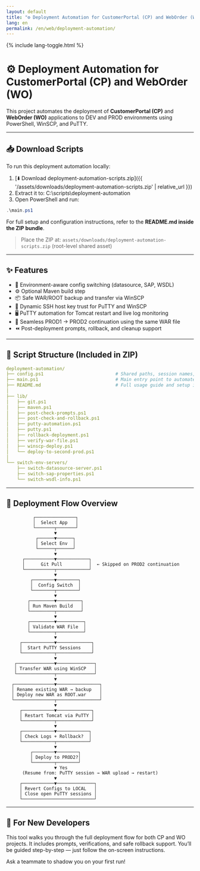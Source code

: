 ```yaml
---
layout: default
title: "⚙️ Deployment Automation for CustomerPortal (CP) and WebOrder (WO)"
lang: en
permalink: /en/web/deployment-automation/
---
```


{% include lang-toggle.html %}

# ⚙️ Deployment Automation for CustomerPortal (CP) and WebOrder (WO)

This project automates the deployment of **CustomerPortal (CP)** and **WebOrder (WO)** applications to DEV and PROD environments using PowerShell, WinSCP, and PuTTY.

---

## 📥 Download Scripts

To run this deployment automation locally:

1. [⬇️ Download deployment-automation-scripts.zip]({{ '/assets/downloads/deployment-automation-scripts.zip' | relative_url }})
2. Extract it to:
    C:\scripts\deployment-automation
3. Open PowerShell and run:
~~~powershell
.\main.ps1
~~~

For full setup and configuration instructions, refer to the **README.md inside the ZIP bundle**.

> Place the ZIP at: `assets/downloads/deployment-automation-scripts.zip` (root-level shared asset)

---

## ✨ Features

- 🔄 Environment-aware config switching (datasource, SAP, WSDL)
- ⚙️ Optional Maven build step
- 📦 Safe WAR/ROOT backup and transfer via WinSCP
- 🔐 Dynamic SSH host key trust for PuTTY and WinSCP
- 🖥️ PuTTY automation for Tomcat restart and live log monitoring
- 🔁 Seamless PROD1 → PROD2 continuation using the same WAR file
- ⏪ Post-deployment prompts, rollback, and cleanup support

---

## 📁 Script Structure (Included in ZIP)
~~~yaml
deployment-automation/
├── config.ps1                           # Shared paths, session names, and SSH host keys
├── main.ps1                             # Main entry point to automate full deployment
├── README.md                            # Full usage guide and setup instructions
│
├── lib/
│   ├── git.ps1
│   ├── maven.ps1
│   ├── post-check-prompts.ps1
│   ├── post-check-and-rollback.ps1
│   ├── putty-automation.ps1
│   ├── putty.ps1
│   ├── rollback-deployment.ps1
│   ├── verify-war-file.ps1
│   ├── winscp-deploy.ps1
│   └── deploy-to-second-prod.ps1
│
└── switch-env-servers/
    ├── switch-datasource-server.ps1
    ├── switch-sap-properties.ps1
    └── switch-wsdl-info.ps1
~~~

---

## 🧭 Deployment Flow Overview
~~~
          ┌───────────────┐
          │  Select App   │
          └───────┬───────┘
                  ▼
           ┌──────▼──────┐
           │ Select Env  │
           └──────┬──────┘
                  ▼
      ┌───────────▼────────────┐
      │      Git Pull          │  ← Skipped on PROD2 continuation
      └───────────┬────────────┘
                  ▼
         ┌────────▼────────┐
         │  Config Switch  │
         └────────┬────────┘
                  ▼
        ┌─────────▼─────────┐
        │ Run Maven Build   │
        └─────────┬─────────┘
                  ▼
        ┌─────────▼──────────┐
        │ Validate WAR File  │
        └─────────┬──────────┘
                  ▼
     ┌────────────▼─────────────┐
     │  Start PuTTY Sessions    │
     └────────────┬─────────────┘
                  ▼
   ┌──────────────▼──────────────┐
   │ Transfer WAR using WinSCP   │
   └──────────────┬──────────────┘
                  ▼
  ┌───────────────▼────────────────┐
  │ Rename existing WAR → backup   │
  │ Deploy new WAR as ROOT.war     │
  └───────────────┬────────────────┘
                  ▼
     ┌────────────▼─────────────┐
     │ Restart Tomcat via PuTTY │
     └────────────┬─────────────┘
                  ▼
     ┌────────────▼────────────┐
     │ Check Logs + Rollback?  │
     └────────────┬────────────┘
                  ▼
         ┌────────▼────────┐
         │ Deploy to PROD2?│
         └────────┬────────┘
                  ▼ Yes
      (Resume from: PuTTY session → WAR upload → restart)
                  ▼
     ┌────────────▼──────────────┐
     │ Revert Configs to LOCAL   │
     │ Close open PuTTY sessions │
     └───────────────────────────┘
~~~

---

## 👥 For New Developers

This tool walks you through the full deployment flow for both CP and WO projects. It includes prompts, verifications, and safe rollback support. You’ll be guided step-by-step — just follow the on-screen instructions.

Ask a teammate to shadow you on your first run!
